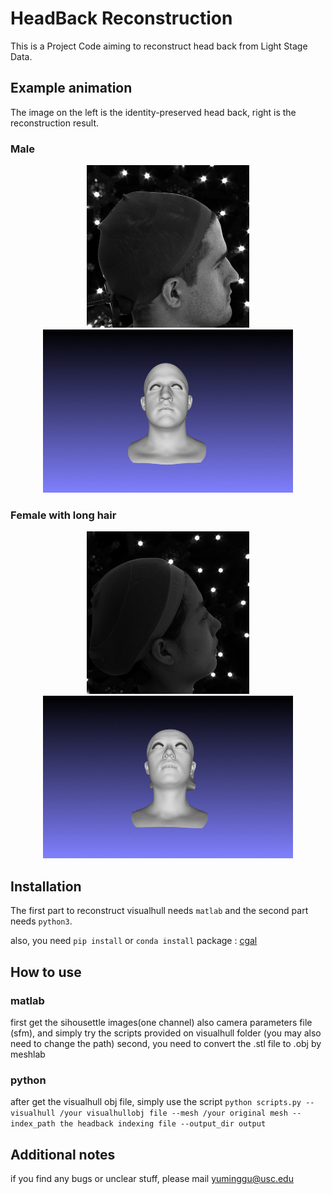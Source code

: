 # HeadBack Reconstruction
This is a Project Code aiming to reconstruct head back from Light Stage Data.

## Example animation
The image on the left is the identity-preserved head back, right is the reconstruction result.
### Male
<p align='center'>
  <img src='gif/cam06.png' width='260'/>
  <img src='gif/owen.gif' width='400'/>
</p>

### Female with long hair
<p align='center'>
  <img src='gif/mingming.png' width='260'/>
  <img src='gif/mingming.gif' width='400'/>
</p>

## Installation

The first part to reconstruct visualhull needs ```matlab``` and the second part needs ```python3```.

also, you need ```pip install``` or ```conda install``` package : [cgal](https://github.com/CGAL)

## How to use
  ### matlab 
   first get the sihousettle images(one channel) also camera parameters file (sfm), and simply try the scripts provided on visualhull folder
   (you may also need to change the path)
   second, you need to convert the .stl file to .obj by meshlab
  ### python
  after get the visualhull obj file, simply use the script ```python scripts.py --visualhull /your visualhullobj file --mesh /your original mesh --index_path the headback indexing file --output_dir output ```

## Additional notes
if you find any bugs or unclear stuff, please mail [yuminggu@usc.edu](mailto:yuminggu@usc.edu)
